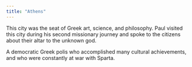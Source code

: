 ```yaml
---
title: "Athens"
---
```

This city was the seat of Greek art, science, and philosophy. Paul visited this city during his second missionary journey and spoke to the citizens about their altar to the unknown god.

A democratic Greek polis who accomplished many cultural achievements, and who were constantly at war with Sparta.

